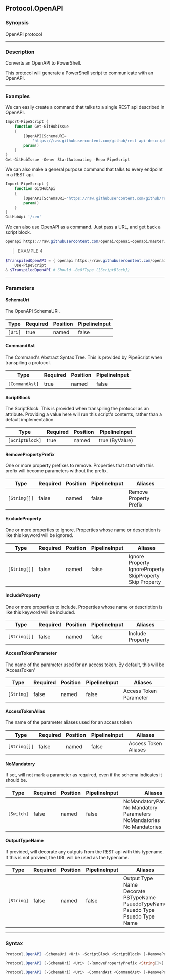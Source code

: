 Protocol.OpenAPI
----------------

### Synopsis
OpenAPI protocol

---

### Description

Converts an OpenAPI to PowerShell.

This protocol will generate a PowerShell script to communicate with an OpenAPI.

---

### Examples
We can easily create a command that talks to a single REST api described in OpenAPI.

```PowerShell
Import-PipeScript {
    function Get-GitHubIssue
    {
        [OpenAPI(SchemaURI=
            'https://raw.githubusercontent.com/github/rest-api-description/main/descriptions/api.github.com/api.github.com.json#/repos/{owner}/{repo}/issues/get')]    
        param()
    }
}
Get-GitHubIssue -Owner StartAutomating -Repo PipeScript
```
We can also make a general purpose command that talks to every endpoint in a REST api.

```PowerShell
Import-PipeScript {
    function GitHubApi
    {
        [OpenAPI(SchemaURI='https://raw.githubusercontent.com/github/rest-api-description/main/descriptions/api.github.com/api.github.com.json')]
        param()
    }
}
GitHubApi '/zen'
```
We can also use OpenAPI as a command.  Just pass a URL, and get back a script block.

```PowerShell
openapi https://raw.githubusercontent.com/openai/openai-openapi/master/openapi.yaml#/models/get
```
> EXAMPLE 4

```PowerShell
$TranspiledOpenAPI = { openapi https://raw.githubusercontent.com/openai/openai-openapi/master/openapi.yaml#/models/get } |
    Use-PipeScript
& $TranspiledOpenAPI # Should -BeOfType ([ScriptBlock])
```

---

### Parameters
#### **SchemaUri**
The OpenAPI SchemaURI.

|Type   |Required|Position|PipelineInput|
|-------|--------|--------|-------------|
|`[Uri]`|true    |named   |false        |

#### **CommandAst**
The Command's Abstract Syntax Tree.
This is provided by PipeScript when transpiling a protocol.

|Type          |Required|Position|PipelineInput|
|--------------|--------|--------|-------------|
|`[CommandAst]`|true    |named   |false        |

#### **ScriptBlock**
The ScriptBlock.
This is provided when transpiling the protocol as an attribute.
Providing a value here will run this script's contents, rather than a default implementation.

|Type           |Required|Position|PipelineInput |
|---------------|--------|--------|--------------|
|`[ScriptBlock]`|true    |named   |true (ByValue)|

#### **RemovePropertyPrefix**
One or more property prefixes to remove.
Properties that start with this prefix will become parameters without the prefix.

|Type        |Required|Position|PipelineInput|Aliases               |
|------------|--------|--------|-------------|----------------------|
|`[String[]]`|false   |named   |false        |Remove Property Prefix|

#### **ExcludeProperty**
One or more properties to ignore.
Properties whose name or description is like this keyword will be ignored.

|Type        |Required|Position|PipelineInput|Aliases                                                              |
|------------|--------|--------|-------------|---------------------------------------------------------------------|
|`[String[]]`|false   |named   |false        |Ignore Property<br/>IgnoreProperty<br/>SkipProperty<br/>Skip Property|

#### **IncludeProperty**
One or more properties to include.
Properties whose name or description is like this keyword will be included.

|Type        |Required|Position|PipelineInput|Aliases         |
|------------|--------|--------|-------------|----------------|
|`[String[]]`|false   |named   |false        |Include Property|

#### **AccessTokenParameter**
The name of the parameter used for an access token.
By default, this will be 'AccessToken'

|Type      |Required|Position|PipelineInput|Aliases               |
|----------|--------|--------|-------------|----------------------|
|`[String]`|false   |named   |false        |Access Token Parameter|

#### **AccessTokenAlias**
The name of the parameter aliases used for an access token

|Type        |Required|Position|PipelineInput|Aliases             |
|------------|--------|--------|-------------|--------------------|
|`[String[]]`|false   |named   |false        |Access Token Aliases|

#### **NoMandatory**
If set, will not mark a parameter as required, even if the schema indicates it should be.

|Type      |Required|Position|PipelineInput|Aliases                                                                               |
|----------|--------|--------|-------------|--------------------------------------------------------------------------------------|
|`[Switch]`|false   |named   |false        |NoMandatoryParameters<br/>No Mandatory Parameters<br/>NoMandatories<br/>No Mandatories|

#### **OutputTypeName**
If provided, will decorate any outputs from the REST api with this typename.
If this is not provied, the URL will be used as the typename.

|Type      |Required|Position|PipelineInput|Aliases                                                                                             |
|----------|--------|--------|-------------|----------------------------------------------------------------------------------------------------|
|`[String]`|false   |named   |false        |Output Type Name<br/>Decorate<br/>PSTypeName<br/>PsuedoTypeName<br/>Psuedo Type<br/>Psuedo Type Name|

---

### Syntax
```PowerShell
Protocol.OpenAPI -SchemaUri <Uri> -ScriptBlock <ScriptBlock> [-RemovePropertyPrefix <String[]>] [-ExcludeProperty <String[]>] [-IncludeProperty <String[]>] [-AccessTokenParameter <String>] [-AccessTokenAlias <String[]>] [-NoMandatory] [-OutputTypeName <String>] [<CommonParameters>]
```
```PowerShell
Protocol.OpenAPI [-SchemaUri] <Uri> [-RemovePropertyPrefix <String[]>] [-ExcludeProperty <String[]>] [-IncludeProperty <String[]>] [-AccessTokenParameter <String>] [-AccessTokenAlias <String[]>] [-NoMandatory] [-OutputTypeName <String>] [<CommonParameters>]
```
```PowerShell
Protocol.OpenAPI [-SchemaUri] <Uri> -CommandAst <CommandAst> [-RemovePropertyPrefix <String[]>] [-ExcludeProperty <String[]>] [-IncludeProperty <String[]>] [-AccessTokenParameter <String>] [-AccessTokenAlias <String[]>] [-NoMandatory] [-OutputTypeName <String>] [<CommonParameters>]
```
